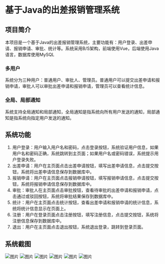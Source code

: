 # 基于Java的出差报销管理系统
## 项目简介
本项目是一个基于Java的出差报销管理系统，主要功能有：用户登录、出差申请、报销申请、审批、统计等。系统采用B/S架构，前端使用Vue，后端使用Java语言，数据库使用MySQL

### 多用户
系统分为三种用户：普通用户、审批人、管理员。普通用户可以提交出差申请和报销申请，审批人可以审批出差申请和报销申请，管理员可以查看统计信息。
### 全局、局部通知
系统支持全局通知和局部通知，全局通知是指系统向所有用户发送的通知，局部通知是指系统向指定用户发送的通知。
## 系统功能
1. 用户登录：用户输入用户名和密码，点击登录按钮，系统验证用户信息，如果用户名和密码正确，系统跳转到主页面；如果用户名或密码错误，系统提示用户登录失败。
2. 出差申请：用户在主页面点击出差申请按钮，填写出差申请信息，点击提交按钮，系统将出差申请信息保存到数据库中。
3. 报销申请：用户在主页面点击报销申请按钮，填写报销申请信息，点击提交按钮，系统将报销申请信息保存到数据库中。
4. 审批：审批人在主页面点击审批按钮，查看待审批的出差申请和报销申请，点击通过或驳回按钮，系统将审批结果保存到数据库中。
5. 统计：用户在主页面点击统计按钮，查看出差申请和报销申请的统计信息，系统将统计信息显示在页面上。
6. 注册：用户在登录页面点击注册按钮，填写注册信息，点击提交按钮，系统将注册信息保存到数据库中。
7. 退出：用户在主页面点击退出按钮，系统退出登录，跳转到登录页面。

## 系统截图
![图片](https://github.com/user-attachments/assets/0c75187a-2095-4940-92cf-d3b1e4c1b8d6)
![图片](https://github.com/user-attachments/assets/da9944f8-df47-4aa4-8180-e5fe372675f0)
![图片](https://github.com/user-attachments/assets/78f81dec-6276-47b1-892d-4aa5665e6440)
![图片](https://github.com/user-attachments/assets/42c8b587-6bd2-4e66-9421-152c9f4a551f)
![图片](https://github.com/user-attachments/assets/41dae49e-19a0-4324-aaee-d0755b3068c5)
![图片](https://github.com/user-attachments/assets/d0491fcc-dc23-446f-95b1-6f7edb16f386)

